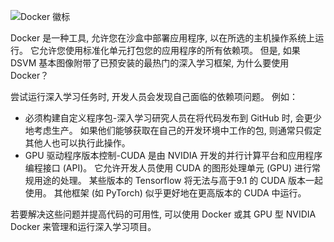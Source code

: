 ![Docker 徽标](../media/3-image1.PNG)

Docker 是一种工具, 允许您在沙盒中部署应用程序, 以在所选的主机操作系统上运行。 它允许您使用标准化单元打包您的应用程序的所有依赖项。 但是, 如果 DSVM 基本图像附带了已预安装的最热门的深入学习框架, 为什么要使用 Docker？

尝试运行深入学习任务时, 开发人员会发现自己面临的依赖项问题。 例如： 

- 必须构建自定义程序包-深入学习研究人员在将代码发布到 GitHub 时, 会更少地考虑生产。 如果他们能够获取在自己的开发环境中工作的包, 则通常只假定其他人也可以执行此操作。
- GPU 驱动程序版本控制-CUDA 是由 NVIDIA 开发的并行计算平台和应用程序编程接口 (API)。 它允许开发人员使用 CUDA 的图形处理单元 (GPU) 进行常规用途的处理。 某些版本的 Tensorflow 将无法与高于9.1 的 CUDA 版本一起使用。 其他框架 (如 PyTorch) 似乎更好地在更高版本的 CUDA 中运行。

若要解决这些问题并提高代码的可用性, 可以使用 Docker 或其 GPU 型 NVIDIA Docker 来管理和运行深入学习项目。 

<!--Quiz 
What is CUDA? 
What versioning issues do deep learning engineers deal with? -->